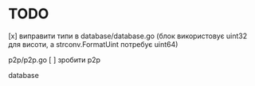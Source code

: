 # TODO
 [x] виправити типи в database/database.go (блок використовує uint32 для висоти, а strconv.FormatUint потребує uint64)

p2p/p2p.go
 [ ] зробити p2p

database
